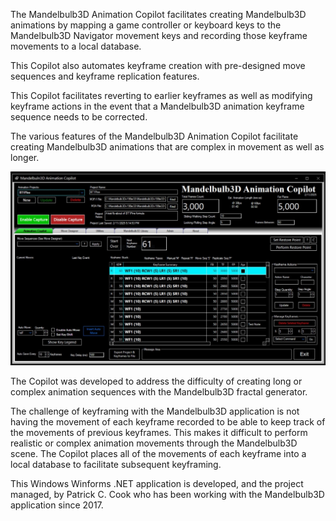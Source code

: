 The Mandelbulb3D Animation Copilot facilitates creating Mandelbulb3D animations by mapping a game controller or keyboard keys to the Mandelbulb3D Navigator movement keys and recording those keyframe movements to a local database.

This Copilot also automates keyframe creation with pre-designed move sequences and keyframe replication features.

This Copilot facilitates reverting to earlier keyframes as well as modifying keyframe actions in the event that a Mandelbulb3D animation keyframe sequence needs to be corrected.

The various features of the Mandelbulb3D Animation Copilot facilitate creating Mandelbulb3D animations that are complex in movement as well as longer.

![alt text](https://github.com/PatCook1/MB3D-Animation-Copilot/blob/public/Documentation/Images%20for%20Wiki/MB%20Copilot%20Main%20Screen%201024x768.jpg)

The Copilot was developed to address the difficulty of creating long or complex animation sequences with the Mandelbulb3D fractal generator.

The challenge of keyframing with the Mandelbulb3D application is not having the movement of each keyframe recorded to be able to keep track of the movements of previous keyframes. This makes it difficult to perform realistic or complex animation movements through the Mandelbulb3D scene. The Copilot places all of the movements of each keyframe into a local database to facilitate subsequent keyframing.

This Windows Winforms .NET application is developed, and the project managed, by Patrick C. Cook who has been working with the Mandelbulb3D application since 2017.
